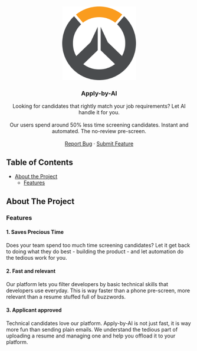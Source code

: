 <p align="center">
  <img src="./public/images/logo/logo.png" width="200" alt="Logo">

  <h3 align="center">Apply-by-AI</h3>

  <p align="center">
    Looking for candidates that rightly match your job requirements?
    Let AI handle it for you.
    <br/>
    <br/>
    Our users spend around 50% less time screening candidates.
    Instant and automated. The no-review pre-screen.
    <br />
    <br />
    <a href="https://github.com/und3fined-v01d/apply-by-ai/issues">Report Bug</a>
    ·
    <a href="https://github.com/und3fined-v01d/apply-by-ai/issues">Submit Feature</a>
  </p>
</p>

<!-- TABLE OF CONTENTS -->

## Table of Contents

- [About the Project](#about-the-project)
  - [Features](#features)

## About The Project

<!--
[![Product Name Screen Shot][product-screenshot]](https://example.com)
-->

### Features

#### 1. Saves Precious Time

Does your team spend too much time screening candidates? Let it get back to doing what they do best - building the product - and let automation do the tedious work for you.

#### 2. Fast and relevant

Our platform lets you filter developers by basic technical skills that developers use everyday. This is way faster than a phone pre-screen, more relevant than a resume stuffed full of buzzwords.

#### 3. Applicant approved

Technical candidates love our platform. Apply-by-AI is not just fast, it is way more fun than sending plain emails. We understand the tedious part of uploading a resume and managing one and help you offload it to your platform.
